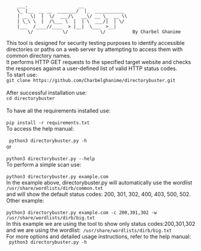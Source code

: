 ```
    ___.                   __                
    \_ |__  __ __  _______/  |_  ___________ 
    | __ \|  |  \/  ___/\   __\/ __ \_  __ \\
    | \_\ \  |  /\___ \  |  | \  ___/|  | \/
    |___  /____//____  > |__|  \___  >__|   
        \/           \/            \/          By Charbel Ghanime
```
This tool is designed for security testing purposes to identify accessible directories or paths on a web server by attempting to access them with common directory names. <br>
It performs HTTP GET requests to the specified target website and checks the responses against a user-defined list of valid HTTP status codes. <br>
To start use: <br>
``` git clone https://github.com/Charbelghanime/directorybuster.git ``` <br>
<br>
After successful installation use: <br>
```cd directorybuster ```<br>
<br>
To have all the requirements installed use:<br>
<br>
```pip install -r requirements.txt``` <br>
To access the help manual: <br>
<br>
``` python3 directorybuster.py -h```<br>
or <br>
<br>
```python3 directorybuster.py --help ```<br>
To perform a simple scan use:<br>
<br>
```python3 directorybuster.py example.com``` <br>
In the example above, directorybuster.py will automatically use the wordlist ```/usr/share/wordlists/dirb/common.txt```<br>
and will show the default status codes: 200, 301, 302, 400, 403, 500, 502. <br>
Other example: <br>
<br>
```python3 directorybuster.py example.com -c 200,301,302 -w /usr/share/wordlists/dirb/big.txt```<br>
In this example we are using the tool to show only status codes:200,301,302 and we are using the wordlist:``` /usr/share/wordlists/dirb/big.txt``` <br>
For more options and detailed usage instructions, refer to the help manual: <br>
``` python3 directorybuster.py -h```<br>
